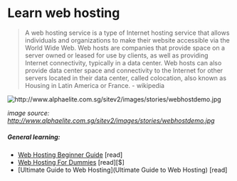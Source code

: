 # Learn web hosting

> A web hosting service is a type of Internet hosting service that allows individuals and organizations to make their website accessible via the World Wide Web. Web hosts are companies that provide space on a server owned or leased for use by clients, as well as providing Internet connectivity, typically in a data center. Web hosts can also provide data center space and connectivity to the Internet for other servers located in their data center, called colocation, also known as Housing in Latin America or France. - wikipedia

![](../images/host.jpg 'http://www.alphaelite.com.sg/sitev2/images/stories/webhostdemo.jpg')

<cite>image source: <a href="http://www.alphaelite.com.sg/sitev2/images/stories/webhostdemo.jpg">http://www.alphaelite.com.sg/sitev2/images/stories/webhostdemo.jpg</a></cite>

##### General learning:

-   [Web Hosting Beginner Guide](http://www.webhostingsecretrevealed.net/web-hosting-beginner-guide/) [read]
-   [Web Hosting For Dummies](http://www.dummies.com/store/product/Web-Hosting-For-Dummies.productCd-1118540573.html) [read][$]
-   [Ultimate Guide to Web Hosting](Ultimate Guide to Web Hosting) [read]
